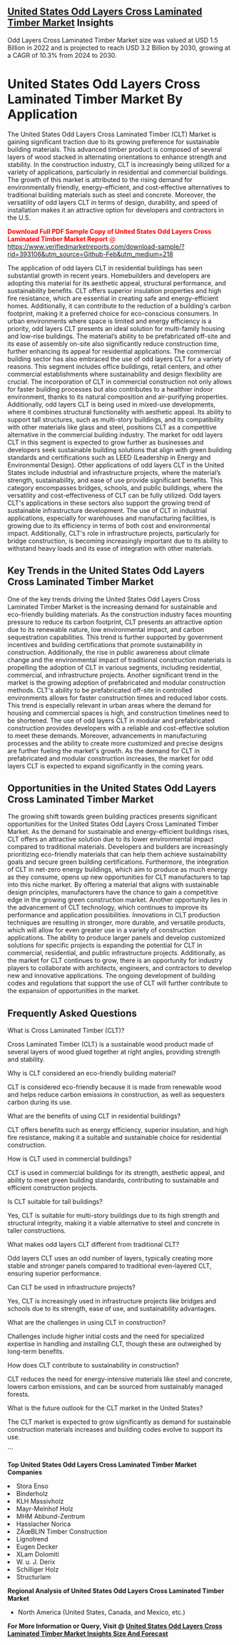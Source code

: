 <h2><a href="https://www.verifiedmarketreports.com/download-sample/?rid=393106&amp;utm_source=Github-Feb&amp;utm_medium=218" target="_blank">United States Odd Layers Cross Laminated Timber Market</a> Insights</h2><p>Odd Layers Cross Laminated Timber Market size was valued at USD 1.5 Billion in 2022 and is projected to reach USD 3.2 Billion by 2030, growing at a CAGR of 10.3% from 2024 to 2030.</p><p> <h1>United States Odd Layers Cross Laminated Timber Market By Application</h1> <p>The United States Odd Layers Cross Laminated Timber (CLT) Market is gaining significant traction due to its growing preference for sustainable building materials. This advanced timber product is composed of several layers of wood stacked in alternating orientations to enhance strength and stability. In the construction industry, CLT is increasingly being utilized for a variety of applications, particularly in residential and commercial buildings. The growth of this market is attributed to the rising demand for environmentally friendly, energy-efficient, and cost-effective alternatives to traditional building materials such as steel and concrete. Moreover, the versatility of odd layers CLT in terms of design, durability, and speed of installation makes it an attractive option for developers and contractors in the U.S. <p><span class=""><span style="color: #ff0000;"><strong>Download Full PDF Sample Copy of United States Odd Layers Cross Laminated Timber Market Report</strong> @ </span><a href="https://www.verifiedmarketreports.com/download-sample/?rid=393106&amp;utm_source=Github-Feb&amp;utm_medium=218" target="_blank">https://www.verifiedmarketreports.com/download-sample/?rid=393106&amp;utm_source=Github-Feb&amp;utm_medium=218</a></span></p> The application of odd layers CLT in residential buildings has seen substantial growth in recent years. Homebuilders and developers are adopting this material for its aesthetic appeal, structural performance, and sustainability benefits. CLT offers superior insulation properties and high fire resistance, which are essential in creating safe and energy-efficient homes. Additionally, it can contribute to the reduction of a building's carbon footprint, making it a preferred choice for eco-conscious consumers. In urban environments where space is limited and energy efficiency is a priority, odd layers CLT presents an ideal solution for multi-family housing and low-rise buildings. The material’s ability to be prefabricated off-site and its ease of assembly on-site also significantly reduce construction time, further enhancing its appeal for residential applications. The commercial building sector has also embraced the use of odd layers CLT for a variety of reasons. This segment includes office buildings, retail centers, and other commercial establishments where sustainability and design flexibility are crucial. The incorporation of CLT in commercial construction not only allows for faster building processes but also contributes to a healthier indoor environment, thanks to its natural composition and air-purifying properties. Additionally, odd layers CLT is being used in mixed-use developments, where it combines structural functionality with aesthetic appeal. Its ability to support tall structures, such as multi-story buildings, and its compatibility with other materials like glass and steel, positions CLT as a competitive alternative in the commercial building industry. The market for odd layers CLT in this segment is expected to grow further as businesses and developers seek sustainable building solutions that align with green building standards and certifications such as LEED (Leadership in Energy and Environmental Design). Other applications of odd layers CLT in the United States include industrial and infrastructure projects, where the material’s strength, sustainability, and ease of use provide significant benefits. This category encompasses bridges, schools, and public buildings, where the versatility and cost-effectiveness of CLT can be fully utilized. Odd layers CLT's applications in these sectors also support the growing trend of sustainable infrastructure development. The use of CLT in industrial applications, especially for warehouses and manufacturing facilities, is growing due to its efficiency in terms of both cost and environmental impact. Additionally, CLT's role in infrastructure projects, particularly for bridge construction, is becoming increasingly important due to its ability to withstand heavy loads and its ease of integration with other materials. <h2>Key Trends in the United States Odd Layers Cross Laminated Timber Market</h2> <p>One of the key trends driving the United States Odd Layers Cross Laminated Timber Market is the increasing demand for sustainable and eco-friendly building materials. As the construction industry faces mounting pressure to reduce its carbon footprint, CLT presents an attractive option due to its renewable nature, low environmental impact, and carbon sequestration capabilities. This trend is further supported by government incentives and building certifications that promote sustainability in construction. Additionally, the rise in public awareness about climate change and the environmental impact of traditional construction materials is propelling the adoption of CLT in various segments, including residential, commercial, and infrastructure projects. Another significant trend in the market is the growing adoption of prefabricated and modular construction methods. CLT's ability to be prefabricated off-site in controlled environments allows for faster construction times and reduced labor costs. This trend is especially relevant in urban areas where the demand for housing and commercial spaces is high, and construction timelines need to be shortened. The use of odd layers CLT in modular and prefabricated construction provides developers with a reliable and cost-effective solution to meet these demands. Moreover, advancements in manufacturing processes and the ability to create more customized and precise designs are further fueling the market's growth. As the demand for CLT in prefabricated and modular construction increases, the market for odd layers CLT is expected to expand significantly in the coming years. <h2>Opportunities in the United States Odd Layers Cross Laminated Timber Market</h2> <p>The growing shift towards green building practices presents significant opportunities for the United States Odd Layers Cross Laminated Timber Market. As the demand for sustainable and energy-efficient buildings rises, CLT offers an attractive solution due to its lower environmental impact compared to traditional materials. Developers and builders are increasingly prioritizing eco-friendly materials that can help them achieve sustainability goals and secure green building certifications. Furthermore, the integration of CLT in net-zero energy buildings, which aim to produce as much energy as they consume, opens up new opportunities for CLT manufacturers to tap into this niche market. By offering a material that aligns with sustainable design principles, manufacturers have the chance to gain a competitive edge in the growing green construction market. Another opportunity lies in the advancement of CLT technology, which continues to improve its performance and application possibilities. Innovations in CLT production techniques are resulting in stronger, more durable, and versatile products, which will allow for even greater use in a variety of construction applications. The ability to produce larger panels and develop customized solutions for specific projects is expanding the potential for CLT in commercial, residential, and public infrastructure projects. Additionally, as the market for CLT continues to grow, there is an opportunity for industry players to collaborate with architects, engineers, and contractors to develop new and innovative applications. The ongoing development of building codes and regulations that support the use of CLT will further contribute to the expansion of opportunities in the market. <h2>Frequently Asked Questions</h2> <p>What is Cross Laminated Timber (CLT)?</p> <p>Cross Laminated Timber (CLT) is a sustainable wood product made of several layers of wood glued together at right angles, providing strength and stability.</p> <p>Why is CLT considered an eco-friendly building material?</p> <p>CLT is considered eco-friendly because it is made from renewable wood and helps reduce carbon emissions in construction, as well as sequesters carbon during its use.</p> <p>What are the benefits of using CLT in residential buildings?</p> <p>CLT offers benefits such as energy efficiency, superior insulation, and high fire resistance, making it a suitable and sustainable choice for residential construction.</p> <p>How is CLT used in commercial buildings?</p> <p>CLT is used in commercial buildings for its strength, aesthetic appeal, and ability to meet green building standards, contributing to sustainable and efficient construction projects.</p> <p>Is CLT suitable for tall buildings?</p> <p>Yes, CLT is suitable for multi-story buildings due to its high strength and structural integrity, making it a viable alternative to steel and concrete in taller constructions.</p> <p>What makes odd layers CLT different from traditional CLT?</p> <p>Odd layers CLT uses an odd number of layers, typically creating more stable and stronger panels compared to traditional even-layered CLT, ensuring superior performance.</p> <p>Can CLT be used in infrastructure projects?</p> <p>Yes, CLT is increasingly used in infrastructure projects like bridges and schools due to its strength, ease of use, and sustainability advantages.</p> <p>What are the challenges in using CLT in construction?</p> <p>Challenges include higher initial costs and the need for specialized expertise in handling and installing CLT, though these are outweighed by long-term benefits.</p> <p>How does CLT contribute to sustainability in construction?</p> <p>CLT reduces the need for energy-intensive materials like steel and concrete, lowers carbon emissions, and can be sourced from sustainably managed forests.</p> <p>What is the future outlook for the CLT market in the United States?</p> <p>The CLT market is expected to grow significantly as demand for sustainable construction materials increases and building codes evolve to support its use.</p> ```</p><p><strong>Top United States Odd Layers Cross Laminated Timber Market Companies</strong></p><div data-test-id=""><p><li>Stora Enso</li><li> Binderholz</li><li> KLH Massivholz</li><li> Mayr-Melnhof Holz</li><li> MHM Abbund-Zentrum</li><li> Hasslacher Norica</li><li> ZÃœBLIN Timber Construction</li><li> Lignotrend</li><li> Eugen Decker</li><li> XLam Dolomiti</li><li> W. u. J. Derix</li><li> Schilliger Holz</li><li> Structurlam</li></p><div><strong>Regional Analysis of&nbsp;United States Odd Layers Cross Laminated Timber Market</strong></div><ul><li dir="ltr"><p dir="ltr">North America&nbsp;(United States, Canada, and Mexico, etc.)</p></li></ul><p><strong>For More Information or Query, Visit @&nbsp;</strong><strong><a href="https://www.verifiedmarketreports.com/product/odd-layers-cross-laminated-timber-market/?utm_source=Github-Feb&amp;utm_medium=218" target="_blank">United States Odd Layers Cross Laminated Timber Market Insights Size And Forecast</a></strong></p></div>

